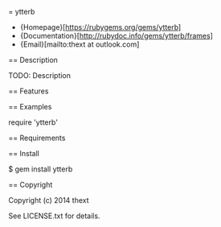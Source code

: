 = ytterb

* {Homepage}[https://rubygems.org/gems/ytterb]
* {Documentation}[http://rubydoc.info/gems/ytterb/frames]
* {Email}[mailto:thext at outlook.com]

== Description

TODO: Description

== Features

== Examples

  require 'ytterb'

== Requirements

== Install

  $ gem install ytterb

== Copyright

Copyright (c) 2014 thext

See LICENSE.txt for details.

